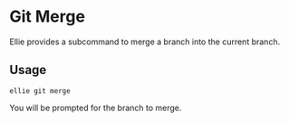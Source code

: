 # Git Merge

Ellie provides a subcommand to merge a branch into the current branch.

## Usage

```
ellie git merge
```

You will be prompted for the branch to merge. 